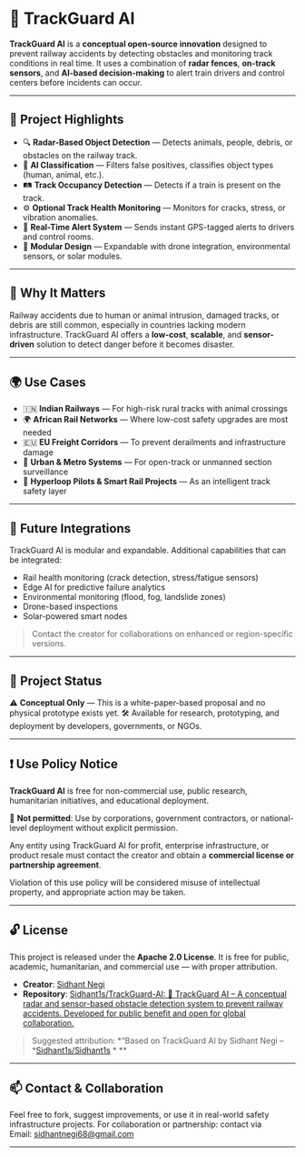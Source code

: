 # 🚆 TrackGuard AI

**TrackGuard AI** is a **conceptual open-source innovation** designed to prevent railway accidents by detecting obstacles and monitoring track conditions in real time. It uses a combination of **radar fences**, **on-track sensors**, and **AI-based decision-making** to alert train drivers and control centers before incidents can occur.

---

## 📌 Project Highlights

* 🔍 **Radar-Based Object Detection** — Detects animals, people, debris, or obstacles on the railway track.
* 🧠 **AI Classification** — Filters false positives, classifies object types (human, animal, etc.).
* 🛤️ **Track Occupancy Detection** — Detects if a train is present on the track.
* ⚙️ **Optional Track Health Monitoring** — Monitors for cracks, stress, or vibration anomalies.
* 📡 **Real-Time Alert System** — Sends instant GPS-tagged alerts to drivers and control rooms.
* 🔄 **Modular Design** — Expandable with drone integration, environmental sensors, or solar modules.

---

## 🧠 Why It Matters

Railway accidents due to human or animal intrusion, damaged tracks, or debris are still common, especially in countries lacking modern infrastructure. TrackGuard AI offers a **low-cost**, **scalable**, and **sensor-driven** solution to detect danger before it becomes disaster.

---

## 🌍 Use Cases

* 🇮🇳 **Indian Railways** — For high-risk rural tracks with animal crossings
* 🌍 **African Rail Networks** — Where low-cost safety upgrades are most needed
* 🇪🇺 **EU Freight Corridors** — To prevent derailments and infrastructure damage
* 🌆 **Urban & Metro Systems** — For open-track or unmanned section surveillance
* 🚄 **Hyperloop Pilots & Smart Rail Projects** — As an intelligent track safety layer

---

## 🔄 Future Integrations

TrackGuard AI is modular and expandable. Additional capabilities that can be integrated:

* Rail health monitoring (crack detection, stress/fatigue sensors)
* Edge AI for predictive failure analytics
* Environmental monitoring (flood, fog, landslide zones)
* Drone-based inspections
* Solar-powered smart nodes

> Contact the creator for collaborations on enhanced or region-specific versions.

---

## 📂 Project Status

⚠️ **Conceptual Only** — This is a white-paper-based proposal and no physical prototype exists yet.
🛠️ Available for research, prototyping, and deployment by developers, governments, or NGOs.

---

## ❗ Use Policy Notice

**TrackGuard AI** is free for non-commercial use, public research, humanitarian initiatives, and educational deployment.

🚫 **Not permitted**: Use by corporations, government contractors, or national-level deployment without explicit permission.

Any entity using TrackGuard AI for profit, enterprise infrastructure, or product resale must contact the creator and obtain a **commercial license or partnership agreement**.

Violation of this use policy will be considered misuse of intellectual property, and appropriate action may be taken.

---

## 🔓 License

This project is released under the **Apache 2.0 License**.
It is free for public, academic, humanitarian, and commercial use — with proper attribution.

* **Creator**: [Sidhant Negi](https://github.com/Sidhant1s/Sidhant1s)
* **Repository**: [Sidhant1s/TrackGuard-AI: 🚆 TrackGuard AI – A conceptual radar and sensor-based obstacle detection system to prevent railway accidents. Developed for public benefit and open for global collaboration.](https://github.com/Sidhant1s/TrackGuard-AI)

> Suggested attribution:
> \*“Based on TrackGuard AI by Sidhant Negi –\*[Sidhant1s/Sidhant1s](https://github.com/Sidhant1s/Sidhant1s) \* \*\*

---

## 📫 Contact & Collaboration

Feel free to fork, suggest improvements, or use it in real-world safety infrastructure projects.
For collaboration or partnership: contact via Email: [sidhantnegi68@gmail.com](mailto:sidhantnegi68@gmail.com)

---
